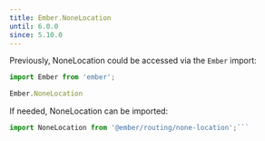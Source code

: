 ```yaml
---
title: Ember.NoneLocation
until: 6.0.0
since: 5.10.0
---
```



Previously, NoneLocation could be accessed via the `Ember` import:
```js
import Ember from 'ember';

Ember.NoneLocation
```

 If needed, NoneLocation can be imported:
```js
import NoneLocation from '@ember/routing/none-location';```
